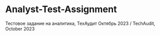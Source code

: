 # Analyst-Test-Assignment
Тестовое задание на аналитика, ТехАудит Октябрь 2023 / TechAudit, October 2023
